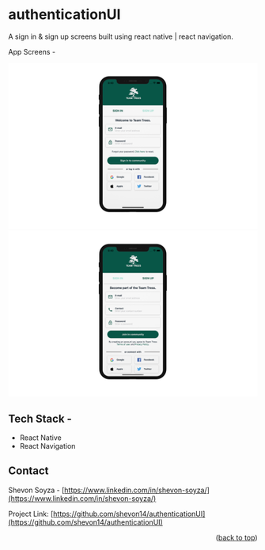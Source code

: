 # authenticationUI

A sign in & sign up screens built using react native | react navigation.

App Screens -

<div>
<img src="https://github.com/shevon14/authenticationUI/blob/main/appScreens/signIn.png" alt="screen1" width="600"/>
<img src="https://github.com/shevon14/authenticationUI/blob/main/appScreens/signUp.png" alt="screen2" width="600"/>
</div>

## Tech Stack -

* React Native
* React Navigation


## Contact

Shevon Soyza - [https://www.linkedin.com/in/shevon-soyza/](https://www.linkedin.com/in/shevon-soyza/)

Project Link: [https://github.com/shevon14/authenticationUI](https://github.com/shevon14/authenticationUI)


<p align="right">(<a href="#top">back to top</a>)</p>
